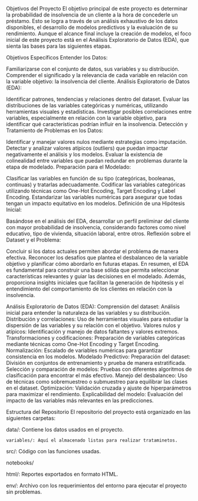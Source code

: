 

Objetivos del Proyecto
El objetivo principal de este proyecto es determinar la probabilidad de insolvencia de un cliente a la hora de concederle un préstamo. Esto se logra a través de un análisis exhaustivo de los datos disponibles, el desarrollo de modelos predictivos y la evaluación de su rendimiento. Aunque el alcance final incluye la creación de modelos, el foco inicial de este proyecto está en el Análisis Exploratorio de Datos (EDA), que sienta las bases para las siguientes etapas.

Objetivos Específicos
Entender los Datos:

Familiarizarse con el conjunto de datos, sus variables y su distribución.
Comprender el significado y la relevancia de cada variable en relación con la variable objetivo: la insolvencia del cliente.
Análisis Exploratorio de Datos (EDA):

Identificar patrones, tendencias y relaciones dentro del dataset.
Evaluar las distribuciones de las variables categóricas y numéricas, utilizando herramientas visuales y estadísticas.
Investigar posibles correlaciones entre variables, especialmente en relación con la variable objetivo, para identificar qué características podrían influir en la insolvencia.
Detección y Tratamiento de Problemas en los Datos:

Identificar y manejar valores nulos mediante estrategias como imputación.
Detectar y analizar valores atípicos (outliers) que puedan impactar negativamente el análisis y los modelos.
Evaluar la existencia de colinealidad entre variables que puedan redundar en problemas durante la etapa de modelado.
Preparación para el Modelado:

Clasificar las variables en función de su tipo (categóricas, booleanas, continuas) y tratarlas adecuadamente.
Codificar las variables categóricas utilizando técnicas como One-Hot Encoding, Target Encoding y Label Encoding.
Estandarizar las variables numéricas para asegurar que todas tengan un impacto equitativo en los modelos.
Definición de una Hipótesis Inicial:

Basándose en el análisis del EDA, desarrollar un perfil preliminar del cliente con mayor probabilidad de insolvencia, considerando factores como nivel educativo, tipo de vivienda, situación laboral, entre otros.
Reflexión sobre el Dataset y el Problema:

Concluir si los datos actuales permiten abordar el problema de manera efectiva.
Reconocer los desafíos que plantea el desbalanceo de la variable objetivo y planificar cómo abordarlo en futuras etapas.
En resumen, el EDA es fundamental para construir una base sólida que permita seleccionar características relevantes y guiar las decisiones en el modelado. Además, proporciona insights iniciales que facilitan la generación de hipótesis y el entendimiento del comportamiento de los clientes en relación con la insolvencia.



Análisis Exploratorio de Datos (EDA):
Comprensión del dataset: Análisis inicial para entender la naturaleza de las variables y su distribución.
Distribución y correlaciones: Uso de herramientas visuales para estudiar la dispersión de las variables y su relación con el objetivo.
Valores nulos y atípicos: Identificación y manejo de datos faltantes y valores extremos.
Transformaciones y codificaciones: Preparación de variables categóricas mediante técnicas como One-Hot Encoding y Target Encoding.
Normalización: Escalado de variables numéricas para garantizar consistencia en los modelos.
Modelado Predictivo:
Preparación del dataset: División en conjuntos de entrenamiento y prueba de manera estratificada.
Selección y comparación de modelos: Pruebas con diferentes algoritmos de clasificación para encontrar el más efectivo.
Manejo del desbalanceo: Uso de técnicas como sobremuestreo o submuestreo para equilibrar las clases en el dataset.
Optimización: Validación cruzada y ajuste de hiperparámetros para maximizar el rendimiento.
Explicabilidad del modelo: Evaluación del impacto de las variables más relevantes en las predicciones.


Estructura del Repositorio
El repositorio del proyecto está organizado en las siguientes carpetas:

data/: Contiene los datos usados en el proyecto.

	variables/: Aquí el almacenado listas para realizar trataminetos.

src/: Código con las funciones usadas.

notebooks/

html/: Reportes exportados en formato HTML.

env/: Archivo con los requerimientos del entorno para ejecutar el proyecto sin problemas.

